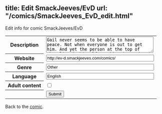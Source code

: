 title: Edit SmackJeeves/EvD
url: "/comics/SmackJeeves_EvD_edit.html"
---
Edit info for comic SmackJeeves/EvD

<form name="comic" action="http://gaepostmail.appspot.com/comic/" method="post">
<table class="comicinfo">
<tr>
<th>Description</th><td><textarea name="description" cols="40" rows="3">Gail never seems to be able to have peace. Not when everyone is out to get him. And yet the person at the top of that list is himself. Nothing is good and everything hurts. But perhaps.. This is just what the gods wanted. [Contains innappropriate language occassionally] Updates on Wednesdays</textarea></td>
</tr>
<tr>
<th>Website</th><td><input type="text" name="url" value="http://ev-d.smackjeeves.com/comics/" size="40"/></td>
</tr>
<tr>
<th>Genre</th><td><input type="text" name="genre" value="Other" size="40"/></td>
</tr>
<tr>
<th>Language</th><td><input type="text" name="language" value="English" size="40"/></td>
</tr>
<tr>
<th>Adult content</th><td><input type="checkbox" name="adult" value="adult" /></td>
</tr>
<tr>
<th></th><td>
<input type="hidden" name="comic" value="SmackJeeves_EvD" />
<input type="submit" name="submit" value="Submit" />
</td>
</tr>
</table>
</form>

Back to the [comic](SmackJeeves_EvD.html).
